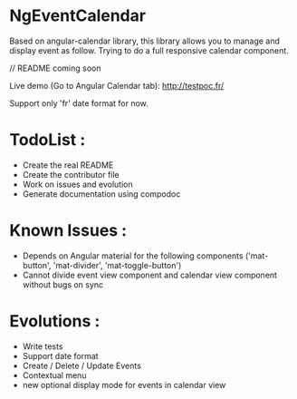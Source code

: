 # NgEventCalendar

Based on angular-calendar library, this library allows you to manage and display event as follow.
Trying to do a full responsive calendar component.

// README coming soon

Live demo (Go to Angular Calendar tab): http://testpoc.fr/

Support only 'fr' date format for now.

# TodoList : 
- Create the real README
- Create the contributor file
- Work on issues and evolution
- Generate documentation using compodoc

# Known Issues :
- Depends on Angular material for the following components ('mat-button', 'mat-divider', 'mat-toggle-button')
- Cannot divide event view component and calendar view component without bugs on sync

# Evolutions :

- Write tests
- Support date format
- Create / Delete / Update Events
- Contextual menu
- new optional display mode for events in calendar view
